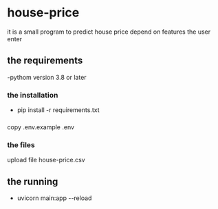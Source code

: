 # house-price
it is a small program to predict house price depend on features the user enter
## the requirements
-pythom version 3.8 or later

### the installation
- pip install -r requirements.txt

###
copy .env.example .env
### the files 
upload file house-price.csv
## the running 
- uvicorn main:app --reload